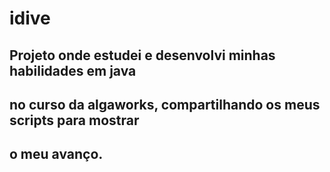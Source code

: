 # idive

## Projeto onde estudei e desenvolvi minhas habilidades em java
## no curso da algaworks, compartilhando os meus scripts para mostrar
## o meu avanço.
